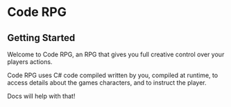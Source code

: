 Code RPG
=============

Getting Started
---------------

Welcome to Code RPG, an RPG that gives you full creative control over your players actions. 

Code RPG uses C# code compiled written by you, compiled at runtime, to access details about the games characters, and to instruct the player. 

Docs will help with that!
